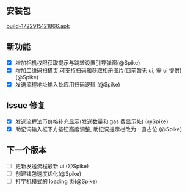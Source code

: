 ## 安装包

[build-1722915121866.apk](https://dalveywallet.s3.ap-northeast-1.amazonaws.com/release/apks/build-1722915121866.apk)

## 新功能

- [x] 增加相机权限获取提示与跳转设置引导弹窗(@Spike)
- [x] 增加二维码扫描页,可支持扫码和获取相册图片(目前暂无 ui, 需 ui 提供)(@Spike)
- [x] 发送流程地址输入处应用扫码逻辑 (@Spike)

## Issue 修复

- [x] 发送流程法币价格补充显示(发送数量和 gas 费显示处) (@Spike)
- [x] 助记词输入框下方按钮高度调整, 助记词提示栏改为一直占位 (@Spike)

## 下一个版本

- [ ] 更新发送流程最新 ui (@Spike)
- [ ] 创建钱包速度优化(@Spike)
- [ ] 打字机模式的 loading 页(@Spike)
